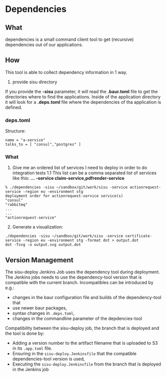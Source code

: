 # Dependencies
## What

dependencies is a small command client tool to get (recursive) dependencies out of our applications.

## How

This tool is able to collect dependency information in 1 way.

  1. provide sisu directory

  If you provide the **-sisu** parameter, it will read the **.baur.toml** file to get the directories where to find the applications.
  Inside of the application directory it will look for a **.deps.toml** file where the dependencies of tha application is defined.

### deps.toml

Structure:
```
name = "a-service"
talks_to = [ "consul","postgres" ]
```

### What

  1. Give me an ordered list of services I need to deploy in order to do integration tests
     1.1  This list can be a comma separated list of services like this: **...  -service claim-service,pdfrender-service**


```
% ./dependencies -sisu ~/sandbox/git/work/sisu -service actionrequest-service -region eu -environment stg
deployment order for actionrequest-service service(s)
"consul"
"rabbitmq"
...
...
"actionrequest-service"
```


  2. Generate a visualization:

```
./dependencies -sisu ~/sandbox/git/work/sisu -service certificate-service -region eu -environment stg -format dot > output.dot
dot -Tsvg -o output.svg output.dot
```

## Version Management

The sisu-deploy Jenkins Job uses the dependency tool during deployment.
The Jenkins jobs needs to use the dependency-tool version that is compatible
with the current branch.
Incompatibles can be introduced by e.g.:
- changes in the baur configuration file and builds of the dependency-tool that
- use newer baur packages,
- syntax changes in `.deps.toml`,
- changes in the commandline parameter of the depdencies-tool

Compatibility between the sisu-deploy job, the branch that is deployed and the
tool is done by:

- Adding a version number to the artifact filename that is uploaded to S3
  in its `.app.toml` file.
- Ensuring in the `sisu-deploy.Jenkinsfile` that the compatible
  dependencies-tool version is used,
- Executing the `sisu-deploy.Jenkinsfile` from the branch that is deployed in the
  Jenkins job
